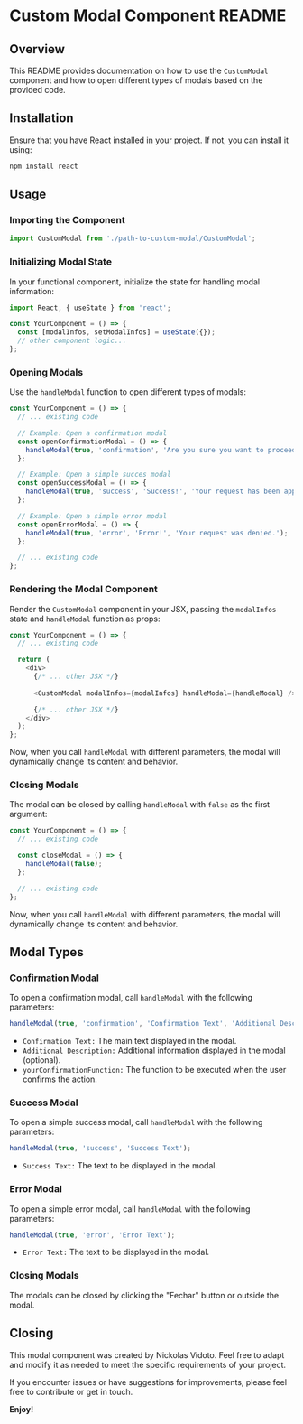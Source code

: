 # Custom Modal Component README

## Overview

This README provides documentation on how to use the `CustomModal` component and how to open different types of modals based on the provided code.

## Installation

Ensure that you have React installed in your project. If not, you can install it using:

```bash
npm install react
```

## Usage

### Importing the Component

```javascript
import CustomModal from './path-to-custom-modal/CustomModal';
```

### Initializing Modal State

In your functional component, initialize the state for handling modal information:

```javascript
import React, { useState } from 'react';

const YourComponent = () => {
  const [modalInfos, setModalInfos] = useState({});
  // other component logic...
};
```

### Opening Modals

Use the `handleModal` function to open different types of modals:

```javascript
const YourComponent = () => {
  // ... existing code

  // Example: Open a confirmation modal
  const openConfirmationModal = () => {
    handleModal(true, 'confirmation', 'Are you sure you want to proceed?', 'Additional information', yourConfirmationFunction);
  };

  // Example: Open a simple succes modal
  const openSuccessModal = () => {
    handleModal(true, 'success', 'Success!', 'Your request has been approved.');
  };

  // Example: Open a simple error modal
  const openErrorModal = () => {
    handleModal(true, 'error', 'Error!', 'Your request was denied.');
  };

  // ... existing code
};

```

### Rendering the Modal Component

Render the `CustomModal` component in your JSX, passing the `modalInfos` state and `handleModal` function as props:

```javascript
const YourComponent = () => {
  // ... existing code

  return (
    <div>
      {/* ... other JSX */}
      
      <CustomModal modalInfos={modalInfos} handleModal={handleModal} />

      {/* ... other JSX */}
    </div>
  );
};
```

Now, when you call `handleModal` with different parameters, the modal will dynamically change its content and behavior.

### Closing Modals

The modal can be closed by calling `handleModal` with `false` as the first argument:

```javascript
const YourComponent = () => {
  // ... existing code

  const closeModal = () => {
    handleModal(false);
  };

  // ... existing code
};
```

Now, when you call `handleModal` with different parameters, the modal will dynamically change its content and behavior.

## Modal Types

### Confirmation Modal

To open a confirmation modal, call `handleModal` with the following parameters:

```javascript
handleModal(true, 'confirmation', 'Confirmation Text', 'Additional Description', yourConfirmationFunction);
```
- `Confirmation Text:` The main text displayed in the modal.
- `Additional Description:` Additional information displayed in the modal (optional).
- `yourConfirmationFunction:` The function to be executed when the user confirms the action.

### Success Modal

To open a simple success modal, call `handleModal` with the following parameters:

```javascript
handleModal(true, 'success', 'Success Text');
```
- `Success Text:` The text to be displayed in the modal.

### Error Modal

To open a simple error modal, call `handleModal` with the following parameters:

```javascript
handleModal(true, 'error', 'Error Text');
```
- `Error Text:` The text to be displayed in the modal.

### Closing Modals

The modals can be closed by clicking the "Fechar" button or outside the modal.

## Closing

This modal component was created by Nickolas Vidoto. Feel free to adapt and modify it as needed to meet the specific requirements of your project.

If you encounter issues or have suggestions for improvements, please feel free to contribute or get in touch.

**Enjoy!**

